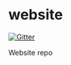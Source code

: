 website
=======

[![Gitter](https://badges.gitter.im/Join%20Chat.svg)](https://gitter.im/Kronoscbs/website?utm_source=badge&utm_medium=badge&utm_campaign=pr-badge&utm_content=badge)

Website repo
